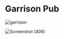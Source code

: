 # Garrison Pub

![garrison](https://user-images.githubusercontent.com/55434969/110203931-818afc00-7e68-11eb-9cb8-e662a43fdc79.png)

![Screenshot (406)](https://user-images.githubusercontent.com/55434969/110207641-bf921b00-7e7c-11eb-911c-2347895213f8.png)




